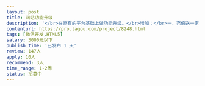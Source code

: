 ```yaml
---                
layout: post       
title: 网站功能升级           
description: '</br>在原有的平台基础上做功能升级。</br>增加：</br>一，充值送一定金额(充1万送３千)；</br>二，推广：兼职业务员，二级分销。</br>三，录单：手机扫码（一维码）、后台电子表格导入、导出。</br>四，界面：以前展示的小图片，把图片展示尺寸加大。</br>五，首页再灵活一点，加入文档链接。</br>'     
contenturl: https://pro.lagou.com/project/8248.html      
tags: [微信开发,HTML5]            
salary: 3000元以下          
publish_time: '已发布 1 天'         
review: 147人                   
apply: 10人                   
recommend: 3人                   
time_range: 1-2周              
status: 招募中                  
---                 
```

